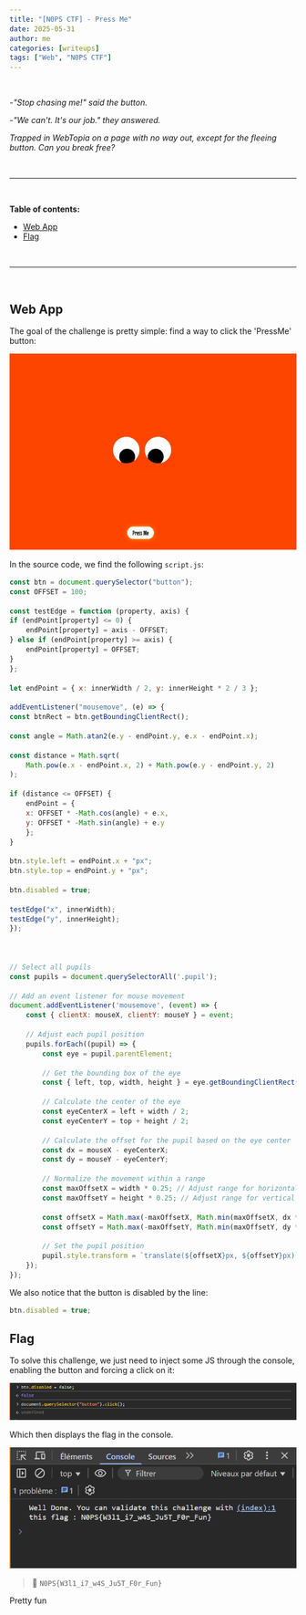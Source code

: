```yaml
---
title: "[N0PS CTF] - Press Me"
date: 2025-05-31
author: me
categories: [writeups]
tags: ["Web", "N0PS CTF"]
---
```


<link rel="stylesheet" href="https://cdnjs.cloudflare.com/ajax/libs/font-awesome/5.15.2/css/all.min.css">
<link rel="stylesheet" href="/assets/css/lil-bootstrap.css">
<script src="https://code.jquery.com/jquery-3.6.0.min.js"></script>

<br>

*-"Stop chasing me!" said the button.*

*-"We can't. It's our job." they answered.*

*Trapped in WebTopia on a page with no way out, except for the fleeing button. Can you break free?*

<br>


_____________________________________________________



<br>

**Table of contents:**

- <a href="#web-app">Web App</a>
- <a href="#flag">Flag</a>

<br>

_____________________________________________________


<br>

## Web App

The goal of the challenge is pretty simple: find a way to click the 'PressMe' button:

![2](/images/nopsctf/pressme.gif)

In the source code, we find the following `script.js`:

```js
const btn = document.querySelector("button");
const OFFSET = 100;

const testEdge = function (property, axis) {
if (endPoint[property] <= 0) {
    endPoint[property] = axis - OFFSET;
} else if (endPoint[property] >= axis) {
    endPoint[property] = OFFSET;
}
};

let endPoint = { x: innerWidth / 2, y: innerHeight * 2 / 3 };

addEventListener("mousemove", (e) => {
const btnRect = btn.getBoundingClientRect();

const angle = Math.atan2(e.y - endPoint.y, e.x - endPoint.x);

const distance = Math.sqrt(
    Math.pow(e.x - endPoint.x, 2) + Math.pow(e.y - endPoint.y, 2)
);

if (distance <= OFFSET) {
    endPoint = {
    x: OFFSET * -Math.cos(angle) + e.x,
    y: OFFSET * -Math.sin(angle) + e.y
    };
}

btn.style.left = endPoint.x + "px";
btn.style.top = endPoint.y + "px";

btn.disabled = true;

testEdge("x", innerWidth);
testEdge("y", innerHeight);
});



// Select all pupils
const pupils = document.querySelectorAll('.pupil');

// Add an event listener for mouse movement
document.addEventListener('mousemove', (event) => {
    const { clientX: mouseX, clientY: mouseY } = event;

    // Adjust each pupil position
    pupils.forEach((pupil) => {
        const eye = pupil.parentElement;

        // Get the bounding box of the eye
        const { left, top, width, height } = eye.getBoundingClientRect();

        // Calculate the center of the eye
        const eyeCenterX = left + width / 2;
        const eyeCenterY = top + height / 2;

        // Calculate the offset for the pupil based on the eye center
        const dx = mouseX - eyeCenterX;
        const dy = mouseY - eyeCenterY;

        // Normalize the movement within a range
        const maxOffsetX = width * 0.25; // Adjust range for horizontal movement
        const maxOffsetY = height * 0.25; // Adjust range for vertical movement

        const offsetX = Math.max(-maxOffsetX, Math.min(maxOffsetX, dx * 0.1));
        const offsetY = Math.max(-maxOffsetY, Math.min(maxOffsetY, dy * 0.1));

        // Set the pupil position
        pupil.style.transform = `translate(${offsetX}px, ${offsetY}px)`;
    });
});
```

We also notice that the button is disabled by the line:

```js
btn.disabled = true;
```

## Flag

To solve this challenge, we just need to inject some JS through the console, enabling the button and forcing a click on it:

![2](/images/nopsctf/solve.png)

Which then displays the flag in the console.

![2](/images/nopsctf/flag.png)

> 🚩 `N0PS{W3l1_i7_w4S_Ju5T_F0r_Fun}`

Pretty fun